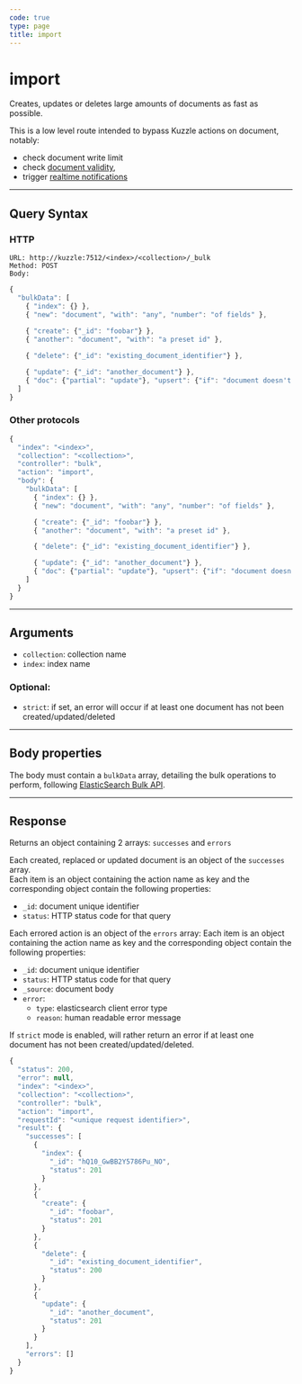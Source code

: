 ```yaml
---
code: true
type: page
title: import
---
```


# import

Creates, updates or deletes large amounts of documents as fast as possible.

This is a low level route intended to bypass Kuzzle actions on document, notably:
  - check document write limit <SinceBadge version="2.3.3" />
  - check [document validity](/core/2/guides/advanced/data-validation),
  - trigger [realtime notifications](/core/2/guides/main-concepts/realtime-engine)

---

## Query Syntax

### HTTP

```http
URL: http://kuzzle:7512/<index>/<collection>/_bulk
Method: POST
Body:
```

```js
{
  "bulkData": [
    { "index": {} },
    { "new": "document", "with": "any", "number": "of fields" },
    
    { "create": {"_id": "foobar"} },
    { "another": "document", "with": "a preset id" },

    { "delete": {"_id": "existing_document_identifier"} },

    { "update": {"_id": "another_document"} },
    { "doc": {"partial": "update"}, "upsert": {"if": "document doesn't exist"} }
  ]
}
```

### Other protocols

```js
{
  "index": "<index>",
  "collection": "<collection>",
  "controller": "bulk",
  "action": "import",
  "body": {
    "bulkData": [
      { "index": {} },
      { "new": "document", "with": "any", "number": "of fields" },

      { "create": {"_id": "foobar"} },
      { "another": "document", "with": "a preset id" },

      { "delete": {"_id": "existing_document_identifier"} },

      { "update": {"_id": "another_document"} },
      { "doc": {"partial": "update"}, "upsert": {"if": "document doesn't exist"} }
    ]
  }
}
```

---

## Arguments

- `collection`: collection name
- `index`: index name

### Optional:

- `strict`: if set, an error will occur if at least one document has not been created/updated/deleted <SinceBadge version="auto-version" />

---

## Body properties

The body must contain a `bulkData` array, detailing the bulk operations to perform, following [ElasticSearch Bulk API](https://www.elastic.co/guide/en/elasticsearch/reference/7.4/docs-bulk.html).

---

## Response

Returns an object containing 2 arrays: `successes` and `errors`

Each created, replaced or updated document is an object of the `successes` array.  
Each item is an object containing the action name as key and the corresponding object contain the following properties:
  - `_id`: document unique identifier
  - `status`: HTTP status code for that query

Each errored action is an object of the `errors` array:
Each item is an object containing the action name as key and the corresponding object contain the following properties:
  - `_id`: document unique identifier
  - `status`: HTTP status code for that query
  - `_source`: document body
  - `error`: 
    - `type`: elasticsearch client error type
    - `reason`: human readable error message

If `strict` mode is enabled, will rather return an error if at least one document has not been created/updated/deleted.

```js
{
  "status": 200,
  "error": null,
  "index": "<index>",
  "collection": "<collection>",
  "controller": "bulk",
  "action": "import",
  "requestId": "<unique request identifier>",
  "result": {
    "successes": [
      {
        "index": {
          "_id": "hQ10_GwBB2Y5786Pu_NO",
          "status": 201
        }
      },
      {
        "create": {
          "_id": "foobar",
          "status": 201
        }
      },
      {
        "delete": {
          "_id": "existing_document_identifier",
          "status": 200
        }
      },
      {
        "update": {
          "_id": "another_document",
          "status": 201
        }
      }
    ],
    "errors": []
  }
}
```
